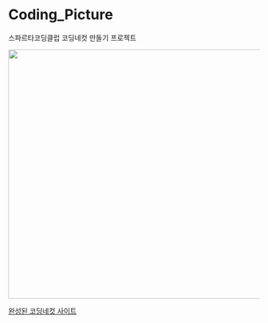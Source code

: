 # Coding_Picture
스파르타코딩클럽 코딩네컷 만들기 프로젝트

<img src="https://user-images.githubusercontent.com/62470991/224297228-87857520-c454-4760-beb7-743142daa29a.png" width="800" height="500"/> 

[완성된 코딩네컷 사이트](https://j-miiin.github.io/Coding_Picture/)
